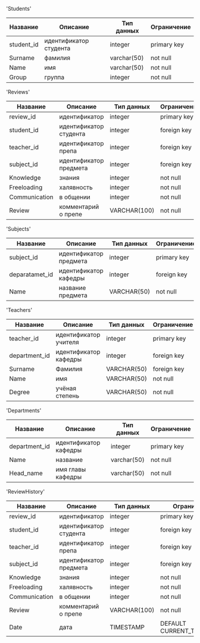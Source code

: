 'Students'

| Название   | Описание               | Тип данных  | Ограничение |
|------------|------------------------|-------------|-------------|
| student_id | идентификатор студента | integer     | primary key |
| Surname    | фамилия                | varchar(50) | not null    |
| Name       | имя                    | varchar(50) | not null    |
| Group      | группа                 | integer     | not null    |


'Reviews'

| Название      | Описание               | Тип данных  | Ограничение |
|---------------|------------------------|-------------|-------------|
| review_id     | идентификатор          | integer     | primary key |
| student_id    | идентификатор студента | integer     | foreign key |
| teacher_id    | идентификатор препа    | integer     | foreign key |
| subject_id    | идентификатор предмета | integer     | foreign key |
| Knowledge     | знания                 | integer     | not null    |
| Freeloading   | халявность             | integer     | not null    |
| Communication | в общении              | integer     | not null    |
| Review        | комментарий о препе    | VARCHAR(100)| not null    |

'Subjects'

| Название       | Описание                           | Тип данных | Ограничение |
|----------------|------------------------------------|------------|-------------|
| subject_id     | идентификатор предмета             | integer    | primary key |
| deparatamet_id | идентификатор кафедры              | integer    | foreign key |
| Name           | название предмета                  | VARCHAR(50)| not null    |


'Teachers'

| Название      | Описание              | Тип данных  | Ограничение |
|---------------|-----------------------|-------------|-------------|
| teacher_id    | идентификатор учителя | integer     | primary key |
| department_id | идентификатор кафедры | integer     | foreign key |
| Surname       | Фамилия               | VARCHAR(50) | foreign key |
| Name          | имя                   | VARCHAR(50) | not null    |
| Degree        | учёная степень        | VARCHAR(50) | not null    |


'Departments'

| Название      | Описание               | Тип данных  | Ограничение |
|---------------|------------------------|-------------|-------------|
| department_id | идентификатор кафедры  | integer     | primary key |
| Name          | название               | varchar(50) | not null    |
| Head_name     | имя главы кафедры      | varchar(50) | not null    |

'ReviewHistory'

| Название      | Описание               | Тип данных  | Ограничение               |
|---------------|------------------------|-------------|---------------------------|
| review_id     | идентификатор          | integer     | primary key               |
| student_id    | идентификатор студента | integer     | foreign key               |
| teacher_id    | идентификатор препа    | integer     | foreign key               |
| subject_id    | идентификатор предмета | integer     | foreign key               |
| Knowledge     | знания                 | integer     | not null                  |
| Freeloading   | халявность             | integer     | not null                  |
| Communication | в общении              | integer     | not null                  |
| Review        | комментарий о препе    | VARCHAR(100)| not null                  |
| Date          | дата                   | TIMESTAMP   | DEFAULT CURRENT_TIMESTAMP |
